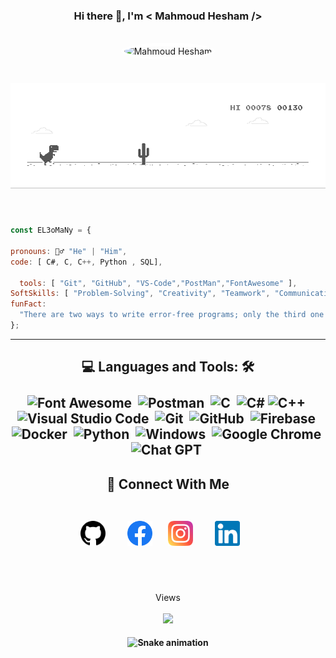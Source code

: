 <h3 align="center"> 
  Hi there 👋, I'm < Mahmoud Hesham />
</h3>
  <br />
  <div align="center">
    <img 
      src="https://github.com/EL3oMaNy.png" 
      alt="Mahmoud Hesham" 
      width="250" 
      style="border-radius: 50%; border: 5px solid white;" />
  </div>
    

 
</h1>
<br/>
<h5 align="center"> 
  
  ![image](https://github.com/ash356/ash356/blob/main/4ff07986208593.5d9a654e92f36.gif)
</h5>
<br/>

<p align="center"> 
  
  ```javascript
const EL3oMaNy = {

  pronouns: 🙋‍♂️ "He" | "Him",
  code: [ C#, C, C++, Python , SQL],
    
    tools: [ "Git", "GitHub", "VS-Code","PostMan","FontAwesome" ],
  SoftSkills: [ "Problem-Solving", "Creativity", "Teamwork", "Communication" ],
  funFact:
    "There are two ways to write error-free programs; only the third one works 😊",   
};

```
</p>
<hr>
<!-- Skills -->
<h2 align="center"> 
  
  💻 **Languages and Tools:** 🛠️
  <br/>
  <br/>
   ![Font Awesome](https://img.shields.io/badge/-font%20awesome-339AF0?style=for-the-badge&logo=font-awesome&logoColor=339AF0&labelColor=ffffff)&nbsp;
   ![Postman](https://img.shields.io/badge/Postman-FF6C37?style=for-the-badge&logo=postman&logoColor=white)&nbsp;
   ![C](https://img.shields.io/badge/C-00599C?style=for-the-badge&logo=c&logoColor=white)&nbsp;
   ![C#](https://img.shields.io/badge/C%23-239120?style=for-the-badge&logo=c-sharp&logoColor=white)
   ![C++](https://img.shields.io/badge/C%2B%2B-00599C?style=for-the-badge&logo=c%2B%2B&logoColor=white)&nbsp;
   ![Visual Studio Code](https://img.shields.io/badge/-VSCode-323330?style=for-the-badge&logo=visual-studio-code&labelColor=007ACC)&nbsp;
   ![Git](https://img.shields.io/badge/GIT-E44C30?style=for-the-badge&logo=git&logoColor=white)&nbsp;
   ![GitHub](https://img.shields.io/badge/-GitHub-000000?style=for-the-badge&logo=github&logoColor=000000&labelColor=ffffff)&nbsp;
   ![Firebase](https://img.shields.io/badge/firebase-%23039BE5.svg?style=for-the-badge&logo=firebase)&nbsp;
   ![Docker](https://img.shields.io/badge/docker-%230db7ed.svg?style=for-the-badge&logo=docker&logoColor=white)&nbsp;
   ![Python](https://img.shields.io/badge/Python-14354C?style=for-the-badge&logo=python&logoColor=white)&nbsp;
   ![Windows](https://img.shields.io/badge/Windows-0078D6?style=for-the-badge&logo=windows&logoColor=white)&nbsp;
   ![Google Chrome](https://img.shields.io/badge/Google%20Chrome-4285F4?style=for-the-badge&logo=GoogleChrome&logoColor=white)&nbsp;
   ![Chat GPT](https://img.shields.io/badge/-ChatGPT-%234ea94b.svg?style=for-the-badge&logo=chat-gpt&logoColor=white)&nbsp;
   
</h2>


<!--  Social Links -->
<h2 align="center"> 
  🤝 Connect With Me
  <br/>
  <br/>
  
  [<img src='https://github.com/ash356/ash356/blob/main/images/github.svg' alt='github' height='40'>](https://github.com/EL3oMaNy) &nbsp;&nbsp;&nbsp;&nbsp;&nbsp;
  [<img src='https://github.com/ash356/ash356/blob/main/images/facebook.svg' alt='facebook' height='40'>](https://www.facebook.com/mahmod.hesham.77/) &nbsp;&nbsp;&nbsp;
   [<img src='https://github.com/ash356/ash356/blob/main/images/instagram.svg' alt='instagram' height='40'>](https://www.instagram.com/ma7moudel3omany/?fbclid=IwAR0p9mGxrk1wcftODeZrCVEApIPnEJH4FP2CqmuZL6QHPPaiokq0dAFor8s/) &nbsp;&nbsp;&nbsp;&nbsp;&nbsp;
  [<img src='https://github.com/ash356/ash356/blob/main/images/linkedin.svg' alt='linkedin' height='40'>](https://www.linkedin.com/in/mahmoud-hesham-7b6a97354//)&nbsp;&nbsp;&nbsp;&nbsp;&nbsp; 
  
 
</h2>
<br/>
<br/>
<p align="center"> 
  Views<br/><br/>
  <img src="https://profile-counter.glitch.me/EL3oMaNy/count.svg" />
  <br/>
</p>
<h4 align="center"> 
  
  ![Snake animation](https://github.com/eagrundy/eagrundy/blob/output/github-contribution-grid-snake.svg)
</h4>
